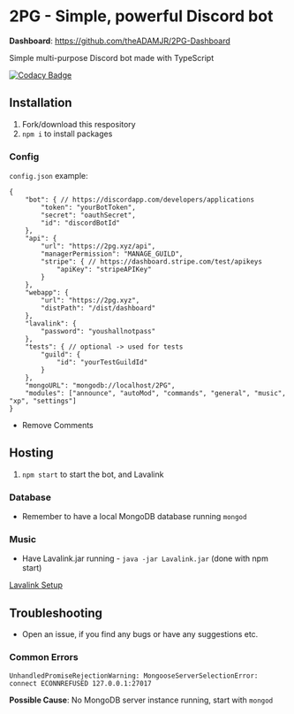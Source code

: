 # 2PG - Simple, powerful Discord bot
**Dashboard**: https://github.com/theADAMJR/2PG-Dashboard

Simple multi-purpose Discord bot made with TypeScript

[![Codacy Badge](https://api.codacy.com/project/badge/Grade/8d6c9610e0eb4ae5a4045ab3b92f80bc)](https://www.codacy.com/manual/ADAMJR/2PG?utm_source=github.com&amp;utm_medium=referral&amp;utm_content=theADAMJR/2PG&amp;utm_campaign=Badge_Grade)

## Installation
1) Fork/download this respository
2) `npm i` to install packages

### Config
`config.json` example:
```
{
    "bot": { // https://discordapp.com/developers/applications
        "token": "yourBotToken",
        "secret": "oauthSecret",
        "id": "discordBotId"
    },
    "api": {
        "url": "https://2pg.xyz/api",
        "managerPermission": "MANAGE_GUILD",
        "stripe": { // https://dashboard.stripe.com/test/apikeys
            "apiKey": "stripeAPIKey"
        }
    },
    "webapp": {
        "url": "https://2pg.xyz",
        "distPath": "/dist/dashboard"
    },
    "lavalink": {
        "password": "youshallnotpass"
    },
    "tests": { // optional -> used for tests
        "guild": {
            "id": "yourTestGuildId"
        }
    },
    "mongoURL": "mongodb://localhost/2PG",
    "modules": ["announce", "autoMod", "commands", "general", "music", "xp", "settings"]
}
```
- Remove Comments


## Hosting
1) `npm start` to start the bot, and Lavalink

### Database
- Remember to have a local MongoDB database running `mongod`

### Music
- Have Lavalink.jar running - `java -jar Lavalink.jar` (done with npm start)

[Lavalink Setup](https://github.com/Frederikam/Lavalink#server-configuration)

## Troubleshooting
- Open an issue, if you find any bugs or have any suggestions etc.

### Common Errors
`UnhandledPromiseRejectionWarning: MongooseServerSelectionError: connect ECONNREFUSED 127.0.0.1:27017`

**Possible Cause**: No MongoDB server instance running, start with `mongod`

